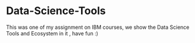 # Data-Science-Tools
This was one of my assignment on IBM courses, we show the Data Science Tools and Ecosystem in it , have fun :)
